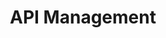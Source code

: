 ---
title: API Management
description: The API management industry refers to a market where companies develop and provide software solutions that allow organizations to design, publish, secure, monitor, and analyze Application Programming Interfaces (APIs).
image: /assets/img/api-industry.png
---